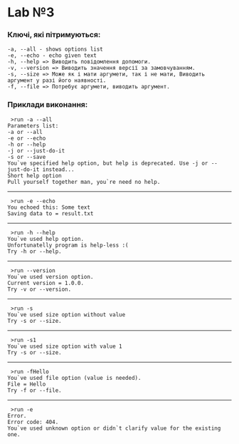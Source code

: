 # Lab №3

### Ключі, які пітримуються:
    -a, --all - shows options list
    -e, --echo - echo given text
    -h, --help => Виводить повідомлення допомоги.
    -v, --version => Виводить значення версії за замовчуванням.
    -s, --size => Може як і мати аргумети, так і не мати, Виводить аргумент у разі його наявності. 
    -f, --file => Потребує аргумети, виводить аргумент.

### Приклади виконання:
     >run -a --all
    Parameters list:
    -a or --all
    -e or --echo
    -h or --help
    -j or --just-do-it
    -s or --save
    You`ve specified help option, but help is deprecated. Use -j or --just-do-it instead...
    Short help option
    Pull yourself together man, you`re need no help.
---
     >run -e --echo
    You echoed this: Some text
    Saving data to = result.txt
---
     >run -h --help
    You`ve used help option.
    Unfortunatelly program is help-less :(
    Try -h or --help.
---
     >run --version
    You`ve used version option.
    Current version = 1.0.0.
    Try -v or --version.
---
     >run -s
    You`ve used size option without value
    Try -s or --size.
---
     >run -s1
    You`ve used size option with value 1
    Try -s or --size.
---
     >run -fHello
    You`ve used file option (value is needed).
    File = Hello
    Try -f or --file.
---
     >run -e
    Error.
    Error code: 404.
    You`ve used unknown option or didn`t clarify value for the existing one.
